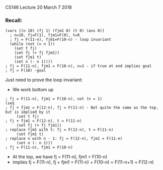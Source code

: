 CS146 Lecture 20 March 7 2018
### Recall:
```
(vars [(n 10) (fj 1) (fjm1 0) (t 0) (ans 0)]
  ; n=10, fj=F(1), fjm1=F(0), t=0
  ; fj = F(11-n), fjm1=F(10-n) - loop invariant
  (while (not (= n 1))
    (set t fj)
    (set fj (+ fj fjm1))
    (set fjm1 t)
    (set n (- n 1))))
; fj = F(11-n), fjm1 = F(10-n), n=1 - if true at end implies goal
; fj = F(10) -goal
```

Just need to prove the loop invariant:
- We work bottom up

```
; fj = F(11-n), fjm1 = F(10-n), not (n = 1)
(seq
; fj + fjm1 = F(12-n), fj = F(11-n) - Not quite the same as the top, but is implied by it
     (set t fj)
; fj + fjm1 = F(12-n), t = F(11-n)
     (set fj (+ fj fjm1))
; replace fjm1 with t: fj = F(12-n), t = F(11-n)     
     (set fjm1 t)
; replace n with n - 1: fj = F(12-n), fjm1 = F(11-n)
     (set n (- n 1)))
; fj = F(11-n), fjm1 = F(10-n)
```
- At the top, we have fj = F(11-n), fjm1 = F(10-n)
- implies fj = F(11-n), fj + fjm1 = F(11-n) + F(10-n) = F(11-n+1) = F(12-n)
